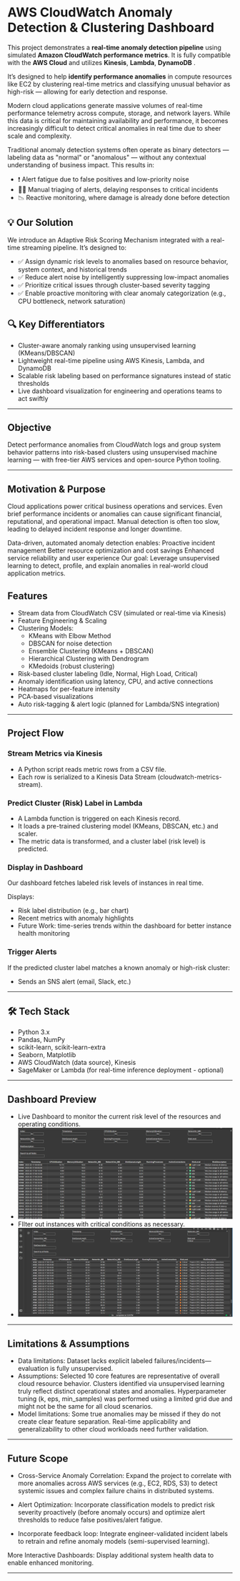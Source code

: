 # AWS CloudWatch Anomaly Detection & Clustering Dashboard

This project demonstrates a **real-time anomaly detection pipeline** using simulated **Amazon CloudWatch performance metrics**. It is fully compatible with the **AWS Cloud** and utilizes **Kinesis**, **Lambda**, **DynamoDB** .

It’s designed to help **identify performance anomalies** in compute resources like EC2 by clustering real-time metrics and classifying unusual behavior as high-risk — allowing for early detection and response.

Modern cloud applications generate massive volumes of real-time performance telemetry across compute, storage, and network layers. While this data is critical for maintaining availability and performance, it becomes increasingly difficult to detect critical anomalies in real time due to sheer scale and complexity.

Traditional anomaly detection systems often operate as binary detectors — labeling data as "normal" or "anomalous" — without any contextual understanding of business impact. This results in:
- ❗ Alert fatigue due to false positives and low-priority noise
- 🧍‍♂️ Manual triaging of alerts, delaying responses to critical incidents
- 📉 Reactive monitoring, where damage is already done before detection

## 💡 Our Solution
We introduce an Adaptive Risk Scoring Mechanism integrated with a real-time streaming pipeline. It’s designed to:
- ✅ Assign dynamic risk levels to anomalies based on resource behavior, system context, and historical trends
- ✅ Reduce alert noise by intelligently suppressing low-impact anomalies
- ✅ Prioritize critical issues through cluster-based severity tagging
- ✅ Enable proactive monitoring with clear anomaly categorization (e.g., CPU bottleneck, network saturation)

## 🔍 Key Differentiators
- Cluster-aware anomaly ranking using unsupervised learning (KMeans/DBSCAN)
- Lightweight real-time pipeline using AWS Kinesis, Lambda, and DynamoDB
- Scalable risk labeling based on performance signatures instead of static thresholds
- Live dashboard visualization for engineering and operations teams to act swiftly


---

## Objective

Detect performance anomalies from CloudWatch logs and group system behavior patterns into risk-based clusters using unsupervised machine learning — with free-tier AWS services and open-source Python tooling.

---

## Motivation & Purpose
Cloud applications power critical business operations and services.
Even brief performance incidents or anomalies can cause significant financial, reputational, and operational impact.
Manual detection is often too slow, leading to delayed incident response and longer downtime.


Data-driven, automated anomaly detection enables:
Proactive incident management
Better resource optimization and cost savings
Enhanced service reliability and user experience
Our goal: Leverage unsupervised learning to detect, profile, and explain anomalies in real-world cloud application metrics.

## Features

- Stream data from CloudWatch CSV (simulated or real-time via Kinesis)
- Feature Engineering & Scaling
- Clustering Models:
  - KMeans with Elbow Method
  - DBSCAN for noise detection
  - Ensemble Clustering (KMeans + DBSCAN)
  - Hierarchical Clustering with Dendrogram
  - KMedoids (robust clustering)
- Risk-based cluster labeling (Idle, Normal, High Load, Critical)
- Anomaly identification using latency, CPU, and active connections
- Heatmaps for per-feature intensity
- PCA-based visualizations
- Auto risk-tagging & alert logic (planned for Lambda/SNS integration)

---

## Project Flow
### Stream Metrics via Kinesis
- A Python script reads metric rows from a CSV file.
- Each row is serialized to a Kinesis Data Stream (cloudwatch-metrics-stream).

### Predict Cluster (Risk) Label in Lambda

- A Lambda function is triggered on each Kinesis record.
- It loads a pre-trained clustering model (KMeans, DBSCAN, etc.) and scaler.
- The metric data is transformed, and a cluster label (risk level) is predicted.

### Display in Dashboard
Our dashboard fetches labeled risk levels of instances in real time.

Displays:
- Risk label distribution (e.g., bar chart)
- Recent metrics with anomaly highlights
- Future Work: time-series trends within the dashboard for better instance health monitoring

### Trigger Alerts

If the predicted cluster label matches a known anomaly or high-risk cluster:
- Sends an SNS alert (email, Slack, etc.)



---

## 🛠️ Tech Stack

- Python 3.x
- Pandas, NumPy
- scikit-learn, scikit-learn-extra
- Seaborn, Matplotlib
- AWS CloudWatch (data source), Kinesis
- SageMaker or Lambda (for real-time inference deployment - optional)

---

## Dashboard Preview

- Live Dashboard to monitor the current risk level of the resources and operating conditions.
- ![Dashboard Screenshot 1](dash1.png)
- FIlter out instances with critical conditions as necessary.
- ![Dashboard Screenshot 2](dash_2.png)

---

## Limitations & Assumptions

- Data limitations:
Dataset lacks explicit labeled failures/incidents—evaluation is fully unsupervised.
- Assumptions:
Selected 10 core features are representative of overall cloud resource behavior.
Clusters identified via unsupervised learning truly reflect distinct operational states and anomalies.
Hyperparameter tuning (k, eps, min_samples) was performed using a limited grid due and might not be the same for all cloud scenarios.
- Model limitations:
Some true anomalies may be missed if they do not create clear feature separation.
Real-time applicability and generalizability to other cloud workloads need further validation.

---

## Future Scope

- Cross-Service Anomaly Correlation:
Expand the project to correlate with more anomalies across AWS services (e.g., EC2, RDS, S3) to detect systemic issues and complex failure chains in distributed systems.


- Alert Optimization:
Incorporate classification models to predict risk severity proactively (before anomaly occurs) and optimize alert thresholds to reduce false positives/alert fatigue.


- Incorporate feedback loop: 
Integrate engineer-validated incident labels to retrain and refine anomaly models (semi-supervised learning).


More Interactive Dashboards: Display additional system health data to enable enhanced monitoring.

---


